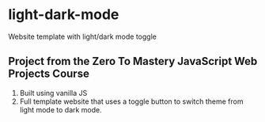 # light-dark-mode
Website template with light/dark mode toggle

## Project from the Zero To Mastery JavaScript Web Projects Course
1. Built using vanilla JS
2. Full template website that uses a toggle button to switch theme from light mode to dark mode.

